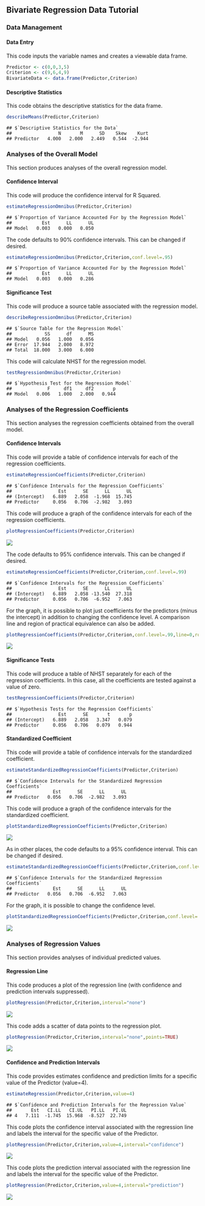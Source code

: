 
## Bivariate Regression Data Tutorial

### Data Management

#### Data Entry

This code inputs the variable names and creates a viewable data frame.

```r
Predictor <- c(0,0,3,5)
Criterion <- c(9,6,4,9)
BivariateData <- data.frame(Predictor,Criterion)
```

#### Descriptive Statistics

This code obtains the descriptive statistics for the data frame.

```r
describeMeans(Predictor,Criterion)
```

```
## $`Descriptive Statistics for the Data`
##                 N       M      SD    Skew    Kurt
## Predictor   4.000   2.000   2.449   0.544  -2.944
```

### Analyses of the Overall Model

This section produces analyses of the overall regression model.

#### Confidence Interval

This code will produce the confidence interval for R Squared.

```r
estimateRegressionOmnibus(Predictor,Criterion)
```

```
## $`Proportion of Variance Accounted For by the Regression Model`
##           Est      LL      UL
## Model   0.003   0.000   0.050
```

The code defaults to 90% confidence intervals. This can be changed if desired.

```r
estimateRegressionOmnibus(Predictor,Criterion,conf.level=.95)
```

```
## $`Proportion of Variance Accounted For by the Regression Model`
##           Est      LL      UL
## Model   0.003   0.000   0.286
```

#### Significance Test

This code will produce a source table associated with the regression model.

```r
describeRegressionOmnibus(Predictor,Criterion)
```

```
## $`Source Table for the Regression Model`
##            SS      df      MS
## Model   0.056   1.000   0.056
## Error  17.944   2.000   8.972
## Total  18.000   3.000   6.000
```

This code will calculate NHST for the regression model.

```r
testRegressionOmnibus(Predictor,Criterion)
```

```
## $`Hypothesis Test for the Regression Model`
##             F     df1     df2       p
## Model   0.006   1.000   2.000   0.944
```

### Analyses of the Regression Coefficients

This section analyses the regression coefficients obtained from the overall model.

#### Confidence Intervals 

This code will provide a table of confidence intervals for each of the regression coefficients.

```r
estimateRegressionCoefficients(Predictor,Criterion)
```

```
## $`Confidence Intervals for the Regression Coefficients`
##                 Est      SE      LL      UL
## (Intercept)   6.889   2.058  -1.968  15.745
## Predictor     0.056   0.706  -2.982   3.093
```

This code will produce a graph of the confidence intervals for each of the regression coefficients.

```r
plotRegressionCoefficients(Predictor,Criterion)
```

![](figures/Regression-BivariateCoeffA-1.png)<!-- -->

The code defaults to 95% confidence intervals. This can be changed if desired.

```r
estimateRegressionCoefficients(Predictor,Criterion,conf.level=.99)
```

```
## $`Confidence Intervals for the Regression Coefficients`
##                 Est      SE      LL      UL
## (Intercept)   6.889   2.058 -13.540  27.318
## Predictor     0.056   0.706  -6.952   7.063
```

For the graph, it is possible to plot just coefficients for the predictors (minus the intercept) in addition to changing the confidence level. A comparison line and region of practical equivalence can also be added.

```r
plotRegressionCoefficients(Predictor,Criterion,conf.level=.99,line=0,rope=c(-2,2),intercept=FALSE)
```

![](figures/Regression-BivariateCoeffB-1.png)<!-- -->

#### Significance Tests

This code will produce a table of NHST separately for each of the regression coefficients. In this case, all the coefficients are tested against a value of zero.

```r
testRegressionCoefficients(Predictor,Criterion)
```

```
## $`Hypothesis Tests for the Regression Coefficients`
##                 Est      SE       t       p
## (Intercept)   6.889   2.058   3.347   0.079
## Predictor     0.056   0.706   0.079   0.944
```

#### Standardized Coefficient

This code will provide a table of confidence intervals for the standardized coefficient.

```r
estimateStandardizedRegressionCoefficients(Predictor,Criterion)
```

```
## $`Confidence Intervals for the Standardized Regression Coefficients`
##               Est      SE      LL      UL
## Predictor   0.056   0.706  -2.982   3.093
```

This code will produce a graph of the confidence intervals for the standardized coefficient.

```r
plotStandardizedRegressionCoefficients(Predictor,Criterion)
```

![](figures/Regression-BivariateStandardA-1.png)<!-- -->

As in other places, the code defaults to a 95% confidence interval. This can be changed if desired.

```r
estimateStandardizedRegressionCoefficients(Predictor,Criterion,conf.level=.99)
```

```
## $`Confidence Intervals for the Standardized Regression Coefficients`
##               Est      SE      LL      UL
## Predictor   0.056   0.706  -6.952   7.063
```

For the graph, it is possible to change the confidence level.

```r
plotStandardizedRegressionCoefficients(Predictor,Criterion,conf.level=.99)
```

![](figures/Regression-BivariateStandardB-1.png)<!-- -->

### Analyses of Regression Values

This section provides analyses of individual predicted values.

#### Regression Line

This code produces a plot of the regression line (with confidence and prediction intervals suppressed).

```r
plotRegression(Predictor,Criterion,interval="none")
```

![](figures/Regression-BivariateLineA-1.png)<!-- -->

This code adds a scatter of data points to the regression plot.

```r
plotRegression(Predictor,Criterion,interval="none",points=TRUE)
```

![](figures/Regression-BivariateLineB-1.png)<!-- -->

#### Confidence and Prediction Intervals

This code provides estimates confidence and prediction limits for a specific value of the Predictor (value=4).

```r
estimateRegression(Predictor,Criterion,value=4)
```

```
## $`Confidence and Prediction Intervals for the Regression Value`
##       Est   CI.LL   CI.UL   PI.LL   PI.UL
## 4   7.111  -1.745  15.968  -8.527  22.749
```

This code plots the confidence interval associated with the regression line and labels the interval for the specific value of the Predictor.

```r
plotRegression(Predictor,Criterion,value=4,interval="confidence")
```

![](figures/Regression-BivariateConfA-1.png)<!-- -->

This code plots the prediction interval associated with the regression line and labels the interval for the specific value of the Predictor.

```r
plotRegression(Predictor,Criterion,value=4,interval="prediction")
```

![](figures/Regression-BivariateConfB-1.png)<!-- -->
